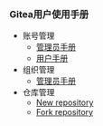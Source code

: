 ### Gitea用户使用手册

* 账号管理
  * [管理员手册](resources/gitea_admin.md)
  * [用户手册](resources/gitea_user.md)
* 组织管理
  * [管理员手册](resources/gitea_organization.md)
* 仓库管理
  * [New repository](resources/repository_new.md)
  * [Fork repository](resources/repository_fork.md)
  